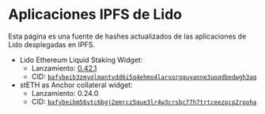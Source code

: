 # Aplicaciones IPFS de Lido

Esta página es una fuente de hashes actualizados de las aplicaciones de Lido desplegadas en IPFS.

- Lido Ethereum Liquid Staking Widget:
  - Lanzamiento: [0.42.1](https://github.com/lidofinance/ethereum-staking-widget/releases/tag/0.42.1)
  - CID: [`bafybeib3zmyqlmantvdd6i5q4ehmo4larvorgquyanne3uoqdbedwgh3aq`](https://bafybeib3zmyqlmantvdd6i5q4ehmo4larvorgquyanne3uoqdbedwgh3aq.ipfs.cf-ipfs.com)
- stETH as Anchor collateral widget:
  - Lanzamiento: 0.24.0
  - CID: [`bafybeibm56vtc6bgj2emrcz5que3lr4w3crsbc77h7trtceezpcp2rpoha`](https://bafybeibm56vtc6bgj2emrcz5que3lr4w3crsbc77h7trtceezpcp2rpoha.ipfs.cf-ipfs.com)